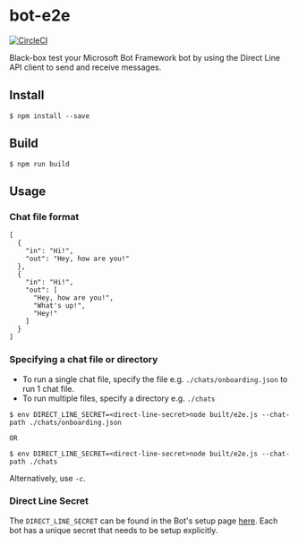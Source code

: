 # bot-e2e

[![CircleCI](https://circleci.com/gh/aiden/bot-e2e.svg?style=svg&circle-token=b945b5b109d685a84d3b1d7794c8fd0b2a4f2e0a)](https://circleci.com/gh/aiden/bot-e2e)

Black-box test your Microsoft Bot Framework bot by using the Direct Line API client to send and receive messages.

## Install

```
$ npm install --save
```

## Build

```
$ npm run build
```

## Usage

### Chat file format

```
[
  {
    "in": "Hi!",
    "out": "Hey, how are you!"
  },
  {
    "in": "Hi!",
    "out": [
      "Hey, how are you!",
      "What's up!",
      "Hey!"
    ]
  }
]
```

### Specifying a chat file or directory

* To run a single chat file, specify the file e.g. `./chats/onboarding.json` to run 1 chat file.
* To run multiple files, specify a directory e.g. `./chats`

```
$ env DIRECT_LINE_SECRET=<direct-line-secret>node built/e2e.js --chat-path ./chats/onboarding.json

OR

$ env DIRECT_LINE_SECRET=<direct-line-secret>node built/e2e.js --chat-path ./chats
```

Alternatively, use `-c`.

### Direct Line Secret

The `DIRECT_LINE_SECRET` can be found in the Bot's setup page [here](https://dev.botframework.com/bots).
Each bot has a unique secret that needs to be setup explicitly.

